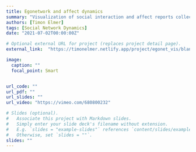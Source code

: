 ```yaml
---
title: Egonetwork and affect dynamics
summary: "Visualization of social interaction and affect reports collected with event-contingent ESM"
authors: [Timon Elmer]
tags: [Social Network Dynamics]
date: "2021-07-02T00:00:00Z"

# Optional external URL for project (replaces project detail page).
external_link:  "https://timonelmer.netlify.app/project/egonet_vis/blank.html"

image:
  caption: ""
  focal_point: Smart


url_code: ""
url_pdf: ""
url_slides: ""
url_video: "https://vimeo.com/680800232"

# Slides (optional).
#   Associate this project with Markdown slides.
#   Simply enter your slide deck's filename without extension.
#   E.g. `slides = "example-slides"` references `content/slides/example-slides.md`.
#   Otherwise, set `slides = ""`.
slides: ""
---
```

